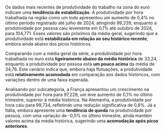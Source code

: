 Os dados mais recentes de produtividade do trabalho na zona do euro indicam uma **tendência de estabilização**. A produtividade por hora trabalhada na região como um todo apresentou um aumento de 0,4% no último período registrado até julho de 2024, atingindo 99,239, enquanto a produtividade por pessoa caiu levemente em 0,1% até outubro de 2024, para 104,771. Esses valores são próximos da média geral, sugerindo que a produtividade está **estabilizada em relação ao seu histórico recente**, embora ainda abaixo dos picos históricos.

Comparando com a média geral da série, a produtividade por hora trabalhada no euro está **ligeiramente abaixo da média histórica** de 33,24, enquanto a produtividade por pessoa está **um pouco acima** da média de 34,76. Este cenário indica que, embora haja flutuações, a produtividade está **relativamente acomodada** em comparação aos dados históricos, com variações dentro de uma faixa esperada.

Analisando por subcategoria, a França apresentou um crescimento na produtividade por hora para 97,229, um leve aumento de 0,1% no último trimestre, superior à média histórica. Na Alemanha, a produtividade por hora caiu para 99,734, refletindo uma redução significativa de 0,8%. Já a Itália, embora apresente uma **tendência de queda** na produtividade por pessoa, com uma variação de -0,5% no último trimestre, ainda mantém valores acima da média histórica, sugerindo uma **acomodação após picos anteriores**.